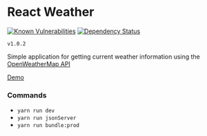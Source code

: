 # React Weather

[![Known Vulnerabilities](https://snyk.io/test/github/wsfuller/react-weather/badge.svg)](https://snyk.io/test/github/wsfuller/react-weather)
[![Dependency Status](https://gemnasium.com/badges/github.com/wsfuller/react-weather.svg)](https://gemnasium.com/github.com/wsfuller/react-weather)

`v1.0.2`

Simple application for getting current weather information using the [OpenWeatherMap API](https://openweathermap.org/api)

[Demo](http://williamsfuller.com/projects/react-weather/)

### Commands

* `yarn run dev`
* `yarn run jsonServer`
* `yarn run bundle:prod`
